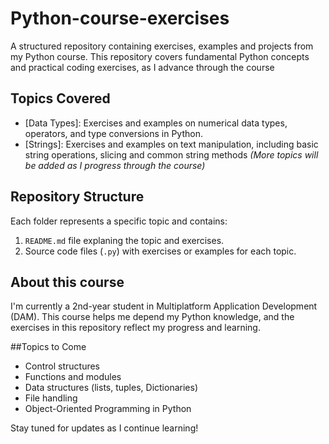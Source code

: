 # Python-course-exercises
A structured repository containing exercises, examples and projects from my Python course. This repository covers fundamental Python concepts and practical coding exercises, as I advance through the course

## Topics Covered
- [Data Types]: Exercises and examples on numerical data types, operators, and type conversions in Python.
- [Strings]: Exercises and examples on text manipulation, including basic string operations, slicing and common string methods
*(More topics will be added as I progress through the course)*

## Repository Structure
Each folder represents a specific topic and contains:
1. `README.md` file explaning the topic and exercises.
2. Source code files (`.py`) with exercises or examples for each topic.

## About this course
I'm currently a 2nd-year student in Multiplatform Application Development (DAM). This course helps me depend my Python knowledge, and the exercises in this repository reflect my progress and learning.

##Topics to Come

- Control structures
- Functions and modules
- Data structures (lists, tuples, Dictionaries)
- File handling
- Object-Oriented Programming in Python

Stay tuned for updates as I continue learning!
